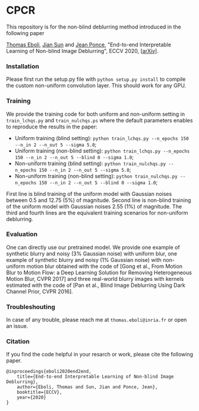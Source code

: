 # CPCR

This repository is for the non-blind deblurring method introduced in the following paper

[Thomas Eboli](https://www.di.ens.fr/thomas.eboli/), [Jian Sun](http://gr.xjtu.edu.cn/web/jiansun) and [Jean Ponce](https://www.di.ens.fr/~ponce/), "End-to-end Interpretable Learning of Non-blind Image Deblurring", ECCV 2020, [[arXiv]](https://arxiv.org/abs/2007.01769).

### Installation

Please first run the setup.py file with `python setup.py install` to compile the custom non-uniform convolution layer. This should work for any GPU.

### Training

We provide the training code for both uniform and non-uniform setting in `train_lchqs.py` and `train_nulchqs.ps` where the default parameters enables to reproduce the results in the paper:

* Uniform training (blind setting): `python train_lchqs.py --n_epochs 150 --n_in 2 --n_out 5 --sigma 5.0`;
* Uniform training (non-blind setting): `python train_lchqs.py --n_epochs 150 --n_in 2 --n_out 5 --blind 0 --sigma 1.0`;
* Non-uniform training (blind setting): `python train_nulchqs.py --n_epochs 150 --n_in 2 --n_out 5 --sigma 5.0`;
* Non-uniform training (non-blind setting): `python train_nulchqs.py --n_epochs 150 --n_in 2 --n_out 5 --blind 0 --sigma 1.0`;

First line is blind training of the uniform model with Gaussian noises between 0.5 and 12.75 (5%) of magnitude. Second line is non-blind training of the uniform model with Gaussian noises 2.55 (1%) of magnitude. The third and fourth lines are the equivalent training scenarios for non-uniform deblurring.

### Evaluation

One can directly use our pretrained model. We provide one example of synthetic blurry and noisy (3% Gaussian noise) with uniform blur, one example of synthetic blurry and noisy (1% Gaussian noise) with non-uniform motion blur obtained with the code of [Gong et al., From Motion Blur to Motion Flow: a Deep Learning Solution for Removing Heterogeneous Motion Blur, CVPR 2017] and three real-world blurry images with kernels estimated with the code of [Pan et al., Blind Image Deblurring Using Dark Channel Prior, CVPR 2016].

### Troubleshouting

In case of any trouble, please reach me at `thomas.eboli@inria.fr` or open an issue.

### Citation

If you find the code helpful in your resarch or work, please cite the following paper.
```
@inproceedings{eboli2020end2end,
    title={End-to-end Interpretable Learning of Non-blind Image Deblurring},
    author={Eboli, Thomas and Sun, Jian and Ponce, Jean},
    booktitle={ECCV},
    year={2020}
}
```
